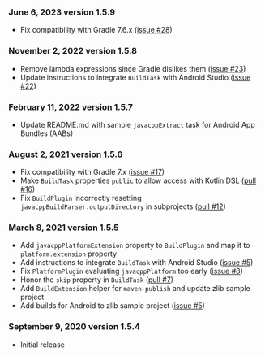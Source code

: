 
### June 6, 2023 version 1.5.9
 * Fix compatibility with Gradle 7.6.x ([issue #28](https://github.com/bytedeco/gradle-javacpp/issues/28))

### November 2, 2022 version 1.5.8
 * Remove lambda expressions since Gradle dislikes them ([issue #23](https://github.com/bytedeco/gradle-javacpp/issues/23))
 * Update instructions to integrate `BuildTask` with Android Studio ([issue #22](https://github.com/bytedeco/gradle-javacpp/issues/22))

### February 11, 2022 version 1.5.7
 * Update README.md with sample `javacppExtract` task for Android App Bundles (AABs)

### August 2, 2021 version 1.5.6
 * Fix compatibility with Gradle 7.x ([issue #17](https://github.com/bytedeco/gradle-javacpp/issues/17))
 * Make `BuildTask` properties `public` to allow access with Kotlin DSL ([pull #16](https://github.com/bytedeco/gradle-javacpp/issues/16))
 * Fix `BuildPlugin` incorrectly resetting `javacppBuildParser.outputDirectory` in subprojects ([pull #12](https://github.com/bytedeco/gradle-javacpp/issues/12))

### March 8, 2021 version 1.5.5
 * Add `javacppPlatformExtension` property to `BuildPlugin` and map it to `platform.extension` property
 * Add instructions to integrate `BuildTask` with Android Studio ([issue #5](https://github.com/bytedeco/gradle-javacpp/issues/5))
 * Fix `PlatformPlugin` evaluating `javacppPlatform` too early ([issue #8](https://github.com/bytedeco/gradle-javacpp/issues/8))
 * Honor the `skip` property in `BuildTask` ([pull #7](https://github.com/bytedeco/gradle-javacpp/issues/7))
 * Add `BuildExtension` helper for `maven-publish` and update zlib sample project
 * Add builds for Android to zlib sample project ([issue #5](https://github.com/bytedeco/gradle-javacpp/issues/5))

### September 9, 2020 version 1.5.4
 * Initial release
